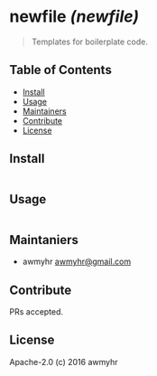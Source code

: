 # newfile _(newfile)_

> Templates for boilerplate code.

## Table of Contents

- [Install](#install)
- [Usage](#usage)
- [Maintainers](#maintainers)
- [Contribute](#contribute)
- [License](#license)

## Install

```
```

## Usage

```
```

## Maintaniers

- awmyhr <awmyhr@gmail.com>

## Contribute

PRs accepted.

## License

Apache-2.0 (c) 2016 awmyhr